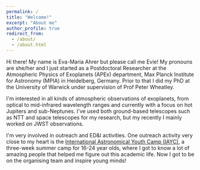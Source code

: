 ```yaml
---
permalink: /
title: "Welcome!"
excerpt: "About me"
author_profile: true
redirect_from: 
  - /about/
  - /about.html
---
```


Hi there! My name is Eva-Maria Ahrer but please call me Evie! My pronouns are she/her and I just started as a Postdoctoral Researcher at the Atmospheric Physics of Exoplanets (APEx) department, Max Planck Institute for Astronomy (MPIA) in Heidelberg, Germany. Prior to that I did my PhD at the University of Warwick under supervision of Prof Peter Wheatley.

I'm interested in all kinds of atmospheric observations of exoplanets, from optical to mid-infrared wavelength ranges and currently with a focus on hot Jupiters and sub-Neptunes. I've used both ground-based telescopes such as NTT and space telescopes for my research, but my recently I mainly worked on JWST observations.  


I'm very involved in outreach and ED&I activities. One outreach activity very close to my heart is the <a href="iayc.org"> International Astronomical Youth Camp (IAYC)</a>, a three-week summer camp for 16-24 year olds, where I got to know a lot of amazing people that helped me figure out this academic life. Now I got to be on the organising team and inspire young minds!